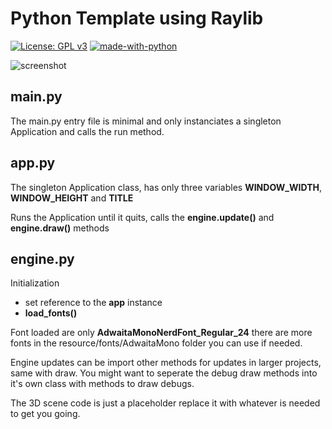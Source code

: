 # Python Template using Raylib

[![License: GPL v3](https://img.shields.io/badge/License-GPLv3-blue.svg)](https://www.gnu.org/licenses/gpl-3.0)
[![made-with-python](https://img.shields.io/badge/Made%20with-Python-ff7b3f.svg)](https://www.python.org/)

![screenshot](/screenshot/screenshoot.png)

## main.py

The main.py entry file is minimal and only instanciates a singleton Application and calls the run method.

## app.py

The singleton Application class, has only three variables **WINDOW_WIDTH**, **WINDOW_HEIGHT** and **TITLE**

Runs the Application until it quits, calls the **engine.update()** and **engine.draw()** methods

## engine.py

Initialization

- set reference to the **app** instance
- **load_fonts()**

Font loaded are only **AdwaitaMonoNerdFont_Regular_24** there are more fonts in the resource/fonts/AdwaitaMono folder you can use if needed.

Engine updates can be import other methods for updates in larger projects, same with draw. You might want to seperate the debug draw methods into it's own class with methods to draw debugs.

The 3D scene code is just a placeholder replace it with whatever is needed to get you going.
